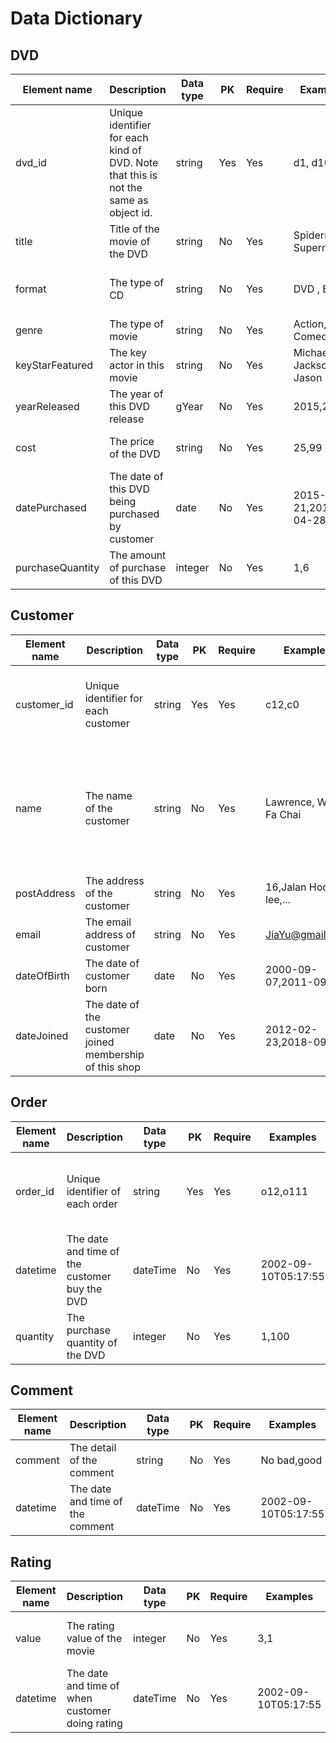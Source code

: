 # Data Dictionary
## DVD
| Element name     | Description                                                                          | Data type | PK  | Require | Examples                | Constraints                                               |
|------------------|--------------------------------------------------------------------------------------|-----------|-----|---------|-------------------------|-----------------------------------------------------------|
| dvd_id           | Unique identifier for each kind of DVD. Note that this is not the same as object id. | string    | Yes | Yes     | d1, d10                 | Must start with small letter 'd' and ends with an integer |
| title            | Title of the movie of the DVD                                                        | string    | No  | Yes     | Spiderman1, Superman    | No                                                        |
| format           | The type of CD                                                                       | string    | No  | Yes     | DVD , Bluray            | Must be DVD or Blueray only                               |
| genre            | The type of movie                                                                    | string    | No  | Yes     | Action, Comedy          | No                                                        |
| keyStarFeatured  | The key actor in this movie                                                          | string    | No  | Yes     | Michael Jackson, Jason  | Must be at least one actor                                |
| yearReleased     | The year of this DVD release                                                         | gYear     | No  | Yes     | 2015,2000               | No                                                        |
| cost             | The price of the DVD                                                                 | string    | No  | Yes     | 25,99                   | The minimum  cost is 1                                    |
| datePurchased    | The date of this DVD being purchased by customer                                     | date      | No  | Yes     | 2015-09-21,2017-04-28   | No                                                        |
| purchaseQuantity | The amount of purchase of this DVD                                                   | integer   | No  | Yes     | 1,6                     | The minimum value is 1                                    |
                                                   


## Customer
| Element name | Description                                             | Data type | PK  | Require | Examples               | Constraints                                                                            |
|--------------|---------------------------------------------------------|-----------|-----|---------|------------------------|----------------------------------------------------------------------------------------|
| customer_id  | Unique identifier for each customer                     | string    | Yes | Yes     | c12,c0                 | Must start with small letter 'c' and ends with an integer                              |
| name         | The name of the customer                                | string    | No  | Yes     | Lawrence, Wong Fa Chai | Cannot contain all weird symbol except for this 3 following : Apostrophe, Dash, period |
| postAddress  | The address of the customer                             | string    | No  | Yes     | 16,Jalan Hock lee,...  | No                                                                                     |
| email        | The email address of customer                           | string    | No  | Yes     | JiaYu@gmail.com        | No                                                                                     |
| dateOfBirth  | The date of customer born                               | date      | No  | Yes     | 2000-09-07,2011-09-11  | No                                                                                     |
| dateJoined   | The date of the customer joined membership of this shop | date      | No  | Yes     | 2012-02-23,2018-09-04  | No                                                                                     |

## Order
| Element name | Description                                   | Data type | PK  | Require | Examples            | Constraints                                               |
|--------------|-----------------------------------------------|-----------|-----|---------|---------------------|-----------------------------------------------------------|
| order_id     | Unique identifier of each order               | string    | Yes | Yes     | o12,o111            | Must start with small letter 'o' and ends with an integer |
| datetime     | The date and time of the customer buy the DVD | dateTime  | No  | Yes     | 2002-09-10T05:17:55 | No                                                        |
| quantity     | The purchase quantity of the DVD              | integer   | No  | Yes     | 1,100               | The minimum value is 1                                    |

## Comment
| Element name | Description                      | Data type | PK | Require | Examples            | Constraints |
|--------------|----------------------------------|-----------|----|---------|---------------------|-------------|
| comment      | The detail of the comment        | string    | No | Yes     | No bad,good         | No          |
| datetime     | The date and time of the comment | dateTime  | No | Yes     | 2002-09-10T05:17:55 | No          |

## Rating
| Element name | Description                                     | Data type | PK | Require | Examples            | Constraints                            |
|--------------|-------------------------------------------------|-----------|----|---------|---------------------|----------------------------------------|
| value        | The rating value of the movie                   | integer   | No | Yes     | 3,1                 | The value of the rating is from 1 to 5 |
| datetime     | The date and time of when customer doing rating | dateTime  | No | Yes     | 2002-09-10T05:17:55 | No                                     |
